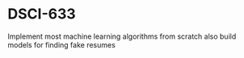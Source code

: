 # DSCI-633
Implement most machine learning algorithms from scratch also build models for finding fake resumes

